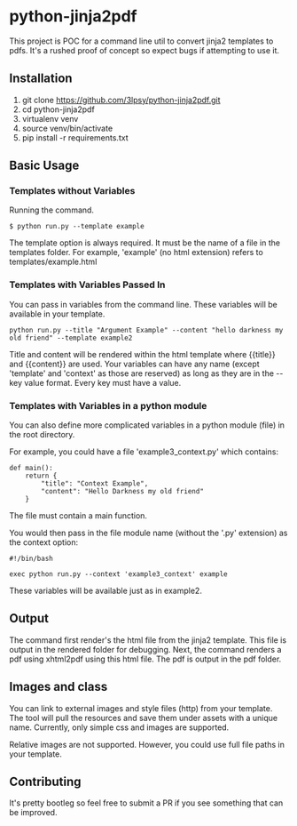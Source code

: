 # python-jinja2pdf

This project is POC for a command line util to convert jinja2 templates to pdfs. It's a rushed proof of concept so expect bugs if attempting to use it.

## Installation

1. git clone https://github.com/3lpsy/python-jinja2pdf.git
2. cd python-jinja2pdf
3. virtualenv venv
4. source venv/bin/activate
5. pip install -r requirements.txt

## Basic Usage

### Templates without Variables

Running the command.

```
$ python run.py --template example
```

The template option is always required. It must be the name of a file in the templates folder. For example, 'example' (no html extension) refers to templates/example.html


### Templates with Variables Passed In

You can pass in variables from the command line. These variables will be available in your template.

```
python run.py --title "Argument Example" --content "hello darkness my old friend" --template example2
```

Title and content will be rendered within the html template where {{title}} and {{content}} are used. Your variables can have any name (except 'template' and 'context' as those are reserved) as long as they are in the --key value format. Every key must have a value.

### Templates with Variables in a python module

You can also define more complicated variables in a python module (file) in the root directory.

For example, you could have a file 'example3_context.py' which contains:

```
def main():
    return {
        "title": "Context Example",
        "content": "Hello Darkness my old friend"
    }
```

The file must contain a main function.

You would then pass in the file module name (without the '.py' extension) as the context option:

```
#!/bin/bash

exec python run.py --context 'example3_context' example

```

These variables will be available just as in example2.

## Output

The command first render's the html file from the jinja2 template. This file is output in the rendered folder for debugging. Next, the command renders a pdf using xhtml2pdf using this html file. The pdf is output in the pdf folder.

## Images and class

You can link to external images and style files (http) from your template. The tool will pull the resources and save them under assets with a unique name. Currently, only simple css and images are supported.

Relative images are not supported. However, you could use full file paths in your template.

## Contributing

It's pretty bootleg so feel free to submit a PR if you see something that can be improved.
